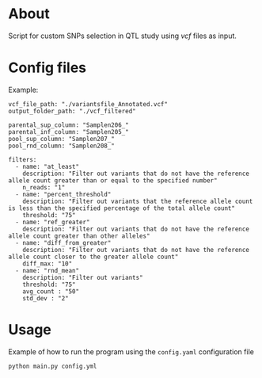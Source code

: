 # About
Script for custom SNPs selection in QTL study using *vcf* files as input.

# Config files



Example:
```
vcf_file_path: "./variantsfile_Annotated.vcf"
output_folder_path: "./vcf_filtered"

parental_sup_column: "Samplen206_"
parental_inf_column: "Samplen205_"
pool_sup_column: "Samplen207_"
pool_rnd_column: "Samplen208_"

filters:
  - name: "at_least"
    description: "Filter out variants that do not have the reference allele count greater than or equal to the specified number"
    n_reads: "1"
  - name: "percent_threshold"
    description: "Filter out variants that the reference allele count is less than the specified percentage of the total allele count"
    threshold: "75"
  - name: "ref_greater"
    description: "Filter out variants that do not have the reference allele count greater than other alleles"
  - name: "diff_from_greater"
    description: "Filter out variants that do not have the reference allele count closer to the greater allele count"
    diff_max: "10"
  - name: "rnd_mean"
    description: "Filter out variants"
    threshold: "75"
    avg_count : "50"
    std_dev : "2"
```

# Usage

Example of how to run the program using the `config.yaml` configuration file

```
python main.py config.yml
```
